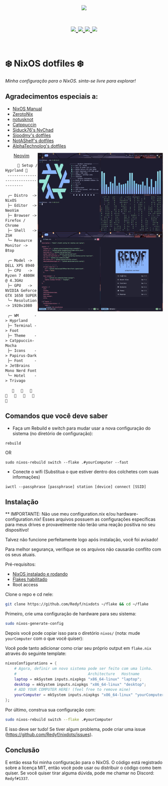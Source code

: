 <h1 align="center">
<a href='#'><img src="https://raw.githubusercontent.com/catppuccin/catppuccin/main/assets/palette/macchiato.png" width="600px"/></a>
  <br>
  <br>
  <div>
    <a href="https://github.com/Redyf/nixdots/issues">
        <img src="https://img.shields.io/github/issues/Redyf/nixdots?color=fab387&labelColor=303446&style=for-the-badge">
    </a>
    <a href="https://github.com/Redyf/nixdots/stargazers">
        <img src="https://img.shields.io/github/stars/Redyf/nixdots?color=ca9ee6&labelColor=303446&style=for-the-badge">
    </a>
    <a href="https://github.com/PROxZIMA/.dotfiles/">
        <img src="https://img.shields.io/github/repo-size/Redyf/nixdots?color=ea999c&labelColor=303446&style=for-the-badge">
    </a>
    <a href="https://github.com/Redyf/nixdots/blob/master/LICENSE">
        <img src="https://img.shields.io/static/v1.svg?style=for-the-badge&label=License&message=MIT&logoColor=ca9ee6&colorA=313244&colorB=cba6f7"/>
    </a>
    <br>
    </div>
   </h1>
   <br>


# ❄️ NixOS dotfiles ❄️

_Minha configuração para o NixOS. sinta-se livre para explorar!_

## Agradecimentos especiais a:

- [NixOS Manual](https://nixos.org/manual/nixos/stable/)
- [ZerotoNix](https://zero-to-nix.com)
- [notusknot](https://github.com/notusknot)
- [Catppuccin](https://github.com/catppuccin)
- [Siduck76's NvChad](https://github.com/siduck76/nvchad/)
- [Sioodmy's dotfiles](https://github.com/sioodmy/dotfiles)
- [NotAShelf's dotfiles](https://github.com/NotAShelf/nyx)
- [AlphaTechnolog's dotfiles](https://github.com/AlphaTechnolog/nixdots)

<div align="center">
<img align="right" src="./assets/rice.png" alt="Rice Preview" width="400px" height="253"/>
<img align="right" src="./assets/nvim.png" alt"Rice Preview2" width="400px" height="253"/>
  <a href="https://github.com/Redyf/RedVim">Neovim</a>
</div>

```mint
⠀⠀   🌸 Setup / Hyprland 🌸
 -----------------------------------

 ╭─ Distro  -> NixOS
 ├─ Editor  -> NeoVim
 ├─ Browser -> Firefox / Chrome
 ├─ Shell   -> ZSH
 ╰─ Resource Monitor -> Btop

 ╭─ Model -> DELL XPS 8940
 ├─ CPU   -> Ryzen 7 4800H @ 4.3GHz
 ├─ GPU   -> NVIDIA GeForce GTX 1650 SUPER
 ╰─ Resolution -> 1920x1080

 ╭─ WM       -> Hyprland
 ├─ Terminal -> Foot
 ├─ Theme    -> Catppuccin-Mocha
 ├─ Icons    -> Papirus-Dark
 ├─ Font     -> JetBrains Mono Nerd Font
 ╰─ Hotel    -> Trivago

                        
```

## Comandos que você deve saber

- Faça um Rebuild e switch para mudar usar a nova configuração do sistema (no diretório de configuração):

```
rebuild
```

OR

```
sudo nixos-rebuild switch --flake .#yourComputer --fast
```

- Conecte o wifi (Substitua o que estiver dentro dos colchetes com suas informações)

```
iwctl --passphrase [passphrase] station [device] connect [SSID]
```

## Instalação

\*\* IMPORTANTE: Não use meu configuration.nix e/ou hardware-configuration.nix! Esses arquivos possuem as configurações específicas para meus drives e provavelmente não terão uma reação positiva no seu dispositivo!

Talvez não funcione perfeitamente logo após instalação, você foi avisado!

Para melhor segurança, verifique se os arquivos não causarão conflito com os seus atuais.

Pré-requisitos:

- [NixOS instalado e rodando](https://nixos.org/manual/nixos/stable/index.html#ch-installation)
- [Flakes habilitado](https://nixos.wiki/wiki/flakes)
- Root access

Clone o repo e cd nele:

```bash
git clone https://github.com/Redyf/nixdots ~/flake && cd ~/flake
```

Primeiro, crie uma configuração de hardware para seu sistema:

```bash
sudo nixos-generate-config
```

Depois você pode copiar isso para o diretório `nixos/` (nota: mude `yourComputer` com o que você quiser):

Você pode tanto adicionar como criar seu próprio output em `flake.nix` através do seguinte template:

```nix
nixosConfigurations = {
    # Agora, definir um novo sistema pode ser feito com uma linha.
    #                                Architecture   Hostname
    laptop = mkSystem inputs.nixpkgs "x86_64-linux" "laptop";
    desktop = mkSystem inputs.nixpkgs "x86_64-linux" "desktop";
    # ADD YOUR COMPUTER HERE! (feel free to remove mine)
    yourComputer = mkSystem inputs.nixpkgs "x86_64-linux" "yourComputer";
};
```

Por último, construa sua configuração com:

```bash
sudo nixos-rebuild switch --flake .#yourComputer
```

E isso deve ser tudo! Se tiver algum problema, pode criar uma issue (https://github.com/Redyf/nixdots/issues).

## Conclusão

E então essa foi minha configuração para o NixOS. O código está registrado sobre a licença MIT, então você pode usar ou distribuir o código como bem quiser. Se você quiser tirar alguma dúvida, pode me chamar no Discord: `Redyf#1337`.
